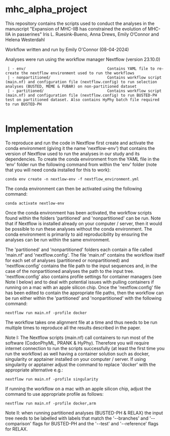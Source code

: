 # mhc_alpha_project

This repository contains the scripts used to conduct the analyses in the manuscript "Expansion of MHC-IIB has constrained the evolution of MHC-IIA in passerines"
Iris L. Ruesink-Bueno, Anna Drews, Emily O’Connor and Helena Westerdahl

Workflow written and run by Emily O'Connor (08-04-2024)

Analyses were run using the workflow manager Nextflow (version 23.10.0)

```
 | - env/                                    Contains YAML file to re-create the nextflow environment used to run the workflows
 | - nonpartitioned/                         Contains workflow script (main.nf) and configuration file (nextflow.config) to run selection analyses (BUSTED, MEME & FUBAR) on non-partitioned dataset  
 | - partitioned/                            Contains workflow script (main.nf) and configuration file (nextflow.config) to run BUSTED-PH test on partitioned dataset. Also contains HyPhy batch file required to run BUSTED-PH
 
 ```
 
# Implementation

To reproduce and run the code in Nextflow first create and activate the conda environment (giving it the name 'nextflow-env') that contains the version of Nextflow used to run the analyses in our study and its dependencies. To create the conda environment from the YAML file in the 'env' folder run the following command from within the 'env' folder (note that you will need conda installed for this to work):
```
conda env create -n nextlow-env -f nextflow_environment.yml
```

The conda environment can then be activated using the following command:
```
conda activate nextlow-env
```

Once the conda environment has been activated, the workflow scripts found within the folders 'partitioned' and 'nonpartitioned' can be run. Note that if Nextflow is installed already on your computer / server, then it would be possible to run these analyses without the conda environment. The conda environment is primarily to aid reproducibility by ensuring the analyses can be run within the same environment.  

The 'partitioned' and 'nonpartitioned' folders each contain a file called 'main.nf' and 'nextflow.config'. The file 'main.nf' contains the workflow itself for each set of analyses (partitioned or nonpartitioned) and 'nextflow.config' contains the file path to the input sequences and, in the case of the nonpartitioned analyses the path to the input tree. 'nextflow.config' also contains profile settings for container managers (see Note I below) and to deal with potential issues with pulling containers if running on a mac with an apple silicon chip.  Once the 'nextflow.config' file has been edited to contain the appropriate file paths, then the workflow can be run either within the 'partitioned' and 'nonpartitioned' with the following command:
```
nextflow run main.nf -profile docker 
```
The workflow takes one alignment file at a time and thus needs to be run multiple times to reproduce all the results described in the paper. 

Note I: The Nextflow scripts (main.nf) call containers to run most of the software (CodonPhyML, PRANK & HyPhy). Therefore you will require internet connection to run the scripts successfully (at least the first time you run the workflow) as well having a container solution such as docker, singularity or apptainer installed on your computer / server. If using singularity or apptainer adjust the command to replace 'docker' with the appropriate alternative e.g.:
```
nextflow run main.nf -profile singularity 
```

If running the workflow on a mac with an apple silicon chip, adjust the command to use appropriate profile as follows:
```
nextflow run main.nf -profile docker,arm 
```

Note II: when running partitioned analyses (BUSTED-PH & RELAX) the input tree needs to be labelled with labels that match the '--branches' and '--comparison' flags for BUSTED-PH and the '--test' and '--reference' flags for RELAX.   


